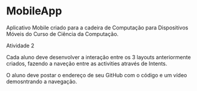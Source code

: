 # MobileApp

Aplicativo Mobile criado para a cadeira de Computação para Dispositivos Móveis do Curso de Ciência da Computação.


Atividade 2

Cada aluno deve desenvolver a interação entre os 3 layouts anteriormente criados, fazendo a naveção entre as activities através de Intents.

O aluno deve postar o endereço de seu GitHub com o código e um vídeo demosntrando a navegação.
